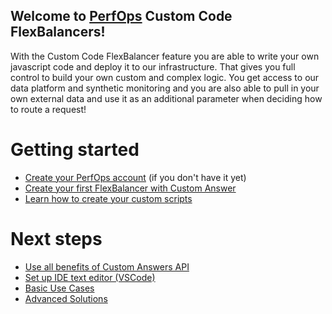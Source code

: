 ## Welcome to [PerfOps](https://perfops.net/) Custom Code FlexBalancers!

With the Custom Code FlexBalancer feature you are able to write your own javascript code and deploy it to our infrastructure. That gives you full control to build your own custom and complex logic. You get access to our data platform and synthetic monitoring and you are also able to pull in your own external data and use it as an additional parameter when deciding how to route a request!



# Getting started 

* [Create your PerfOps account](https://panel.perfops.net/register) (if you don't have it yet)
* [Create your first FlexBalancer with Custom Answer](https://github.com/ProspectOne/flexbalancer-js-docs/wiki/Quick-Start)
* [Learn how to create your custom scripts](https://github.com/ProspectOne/flexbalancer-js-docs/wiki/Tutorial)

# Next steps

* [Use all benefits of Custom Answers API](https://github.com/ProspectOne/flexbalancer-js-docs/wiki/Custom-Answers-API)
* [Set up IDE text editor (VSCode)](https://github.com/ProspectOne/flexbalancer-js-docs/wiki/Setting-up-VSCode)
* [Basic Use Cases](https://github.com/ProspectOne/flexbalancer-js-docs/wiki/Basic-Use-Cases)
* [Advanced Solutions](https://github.com/ProspectOne/flexbalancer-js-docs/wiki/Advanced-Solutions)
